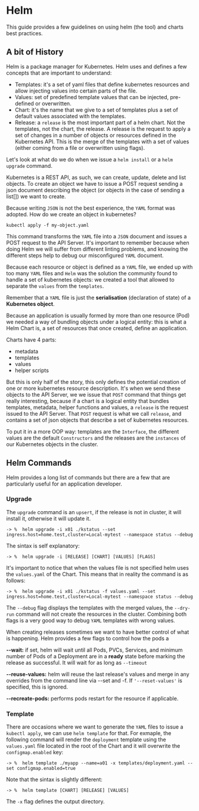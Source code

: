 # Helm

This guide provides a few guidelines on using helm (the tool) and charts best practices.


## A bit of History

Helm is a package manager for Kubernetes. Helm uses and defines a few concepts that are important to understand:

* Templates: it's a set of yaml files that define kubernetes resources and allow injecting values into certain parts of the file.
* Values: set of predefined template values that can be injected, pre-defined or overwritten.
* Chart: it's the name that we give to a set of templates plus a set of default values associated with the templates.
* Release: a `release` is the most important part of a helm chart. Not the templates, not the chart, the release. A release is the request to apply a set of changes in a number of objects or resources defined in the Kubernetes API. This is the merge of the templates with a set of values (either coming from a file or overwritten using flags).

Let's look at what do we do when we issue a `helm install` or a `helm upgrade` command.

Kubernetes is a REST API, as such, we can create, update, delete and list objects. To create an object we have to issue a POST request sending a json document describing the object (or objects in the case of sending a list[]) we want to create.

Because writing `JSON` is not the best experience, the `YAML` format was adopted. How do we create an object in kubernetes?

```
kubectl apply -f my-object.yaml
```

This command transforms the `YAML` file into a `JSON` document and issues a POST request to the API Server. It's important to remember because when doing Helm we will suffer from different linting problems, and knowing the different steps help to debug our misconfigured `YAML` document.

Because each resource or object is defined as a `YAML` file, we ended up with too many `YAML` files and `Helm` was the solution the community found to handle a set of kubernetes objects: we created a tool that allowed to separate the `values` from the `templates`. 

Remember that a `YAML` file is just the **serialisation** (declaration of state) of a **Kubernetes object**.

Because an application is usually formed by more than one resource (Pod) we needed a way of bundling objects under a logical entity: this is what a Helm Chart is, a set of resources that once created, define an application. 

Charts have 4 parts:

* metadata
* templates
* values
* helper scripts

But this is only half of the story, this only defines the potential creation of one or more kubernetes resource description. It's when we send these objects to the API Server, we we issue that `POST` command that things get really interesting, because if a chart is a logical entity that bundles templates, metadata, helper functions and values, a `release` is the request issued to the API Server. That `POST` request is what we call `release`, and contains a set of json objects that describe a set of kubernetes resources.

To put it in a more OOP way: templates are the `Interface`, the different values are the default `Constructors` and the releases are the `instances` of our Kubernetes objects in the cluster.


## Helm Commands

Helm provides a long list of commands but there are a few that are particularly useful for an application developer.

### Upgrade

The `upgrade` command is an `upsert`, if the release is not in cluster, it will install it, otherwise it will update it.

```
-> %  helm upgrade -i x01 ./kstatus --set ingress.host=home.test,cluster=Local-mytest --namespace status --debug
```

The sintax is self explanatory:

```
-> %  helm upgrade -i [RELEASE] [CHART] [VALUES] [FLAGS]
```

It's important to notice that when the values file is not specified helm uses the `values.yaml` of the Chart. This means that in reality the command is as follows:

```
-> %  helm upgrade -i x01 ./kstatus -f values.yaml --set ingress.host=home.test,cluster=Local-mytest --namespace status --debug
```

The `--debug` flag displays the templates with the merged values, the `--dry-run` command will not create the resources in the cluster. Combining both flags is a very good way to debug `YAML` templates with wrong values.

When creating releases sometimes we want to have better control of what is happening. Helm provides a few flags to control how the pods a

**--wait:** if set, helm will wait until all Pods, PVCs, Services, and minimum number of Pods of a Deployment are in a **ready** state before marking the release as successful. It will wait for as long as `--timeout`

**--reuse-values:** helm will reuse the last release's values and merge in any overrides from the command line via --set and -f. If `'--reset-values'` is specified, this is ignored.
      
**--recreate-pods:** performs pods restart for the resource if applicable.
      

### Template

There are occasions where we want to generate the `YAML` files to issue a `kubectl apply`, we can use `helm template` for that. For exmaple, the following command will render the `deployment` template using the `values.yaml` file located in the root of the Chart and it will overwrite the `configmap.enabled` key:

```
-> %  helm template ./myapp --name=a01 -x templates/deployment.yaml --set configmap.enabled=true
```

Note that the sintax is slightly different:

```
-> %  helm template [CHART] [RELEASE] [VALUES] 
```

The `-x` flag defines the output directory.

